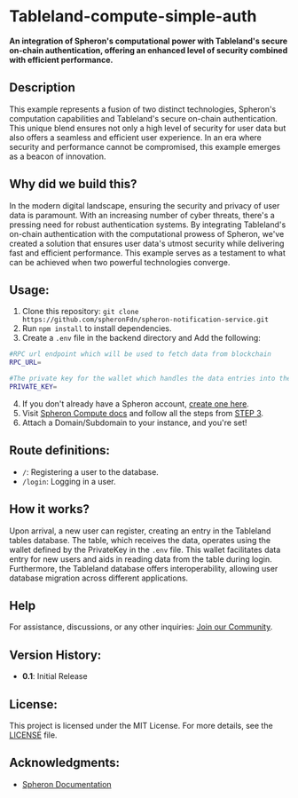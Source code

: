 # Tableland-compute-simple-auth

**An integration of Spheron's computational power with Tableland's secure on-chain authentication, offering an enhanced level of security combined with efficient performance.**

## Description

This example represents a fusion of two distinct technologies, Spheron's computation capabilities and Tableland's secure on-chain authentication. This unique blend ensures not only a high level of security for user data but also offers a seamless and efficient user experience. In an era where security and performance cannot be compromised, this example emerges as a beacon of innovation.

## Why did we build this?

In the modern digital landscape, ensuring the security and privacy of user data is paramount. With an increasing number of cyber threats, there's a pressing need for robust authentication systems. By integrating Tableland's on-chain authentication with the computational prowess of Spheron, we've created a solution that ensures user data's utmost security while delivering fast and efficient performance. This example serves as a testament to what can be achieved when two powerful technologies converge.

## Usage:

1. Clone this repository: `git clone https://github.com/spheronFdn/spheron-notification-service.git`
2. Run `npm install` to install dependencies.
3. Create a `.env` file in the backend directory and Add the following:

```bash
#RPC url endpoint which will be used to fetch data from blockchain
RPC_URL=

#The private key for the wallet which handles the data entries into the table
PRIVATE_KEY=
```

4. If you don't already have a Spheron account, [create one here](https://spheron.link).
5. Visit [Spheron Compute docs](https://docs.spheron.network/server-guide/express/) and follow all the steps from [STEP 3](#usage).
6. Attach a Domain/Subdomain to your instance, and you're set!

## Route definitions:

- `/`: Registering a user to the database.
- `/login`: Logging in a user.

## How it works?

Upon arrival, a new user can register, creating an entry in the Tableland tables database. The table, which receives the data, operates using the wallet defined by the PrivateKey in the `.env` file. This wallet facilitates data entry for new users and aids in reading data from the table during login. Furthermore, the Tableland database offers interoperability, allowing user database migration across different applications.

## Help

For assistance, discussions, or any other inquiries: [Join our Community](https://discord.com/invite/ahxuCtm).

## Version History:

- **0.1**: Initial Release

## License:

This project is licensed under the MIT License. For more details, see the [LICENSE](LICENSE) file.

## Acknowledgments:

- [Spheron Documentation](https://docs.spheron.network/server-guide/express/)
